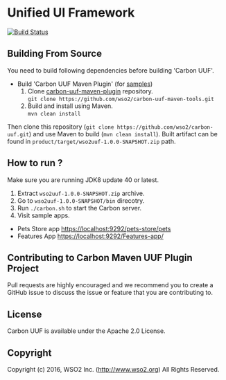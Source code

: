 # Unified UI Framework

[![Build Status](https://wso2.org/jenkins/buildStatus/icon?job=carbon-uuf)](https://wso2.org/jenkins/me/my-views/view/All/job/carbon-uuf/)

## Building From Source

You need to build following dependencies before building 'Carbon UUF'.

- Build 'Carbon UUF Maven Plugin' (for [samples](samples/))
  1. Clone [carbon-uuf-maven-plugin](https://github.com/wso2/carbon-uuf-maven-tools) repository.<br/>`git clone https://github.com/wso2/carbon-uuf-maven-tools.git`
  2. Build and install using Maven.<br/> `mvn clean install`

Then clone this repository (`git clone https://github.com/wso2/carbon-uuf.git`) and use Maven to build (`mvn clean install`). Built artifact can be found in `product/target/wso2uuf-1.0.0-SNAPSHOT.zip` path.

## How to run ?

Make sure you are running JDK8 update 40 or latest.

1. Extract `wso2uuf-1.0.0-SNAPSHOT.zip` archive.
2. Go to `wso2uuf-1.0.0-SNAPSHOT/bin` direcotry.
4. Run `./carbon.sh` to start the Carbon server.
5. Visit sample apps.
  * Pets Store app [https://localhost:9292/pets-store/pets](https://localhost:9292/pets-store/pets)
  * Features App [https://localhost:9292/Features-app/](https://localhost:9292/Features-app/)

## Contributing to Carbon Maven UUF Plugin Project

Pull requests are highly encouraged and we recommend you to create a GitHub issue to discuss the issue or feature that you are contributing to.  

## License

Carbon UUF is available under the Apache 2.0 License.

## Copyright

Copyright (c) 2016, WSO2 Inc. (http://www.wso2.org) All Rights Reserved.
